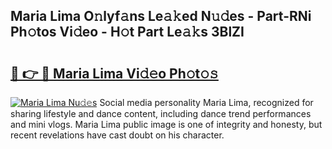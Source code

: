 ## Maria Lima O𝚗lyf𝚊ns Le𝚊𝚔ed N𝚞𝚍es - Part-RNi Ph𝚘tos Vi𝚍eo - H𝚘t Part Le𝚊𝚔s 3BlZI

# <h2><a href="http://hf63qy.feru.top/?c=Maria+Lima">🔗 👉 🔴 Maria Lima Vi𝚍𝚎o Ph𝚘t𝚘𝚜</a></h2>

[![Maria Lima Nu𝚍𝚎s](https://i.imgur.com/0TWrTi3.gif)](http://hf63qy.feru.top/?c=Maria+Lima)
Social media personality Maria Lima, recognized for sharing lifestyle and dance content, including dance trend performances and mini vlogs. Maria Lima public image is one of integrity and honesty, but recent revelations have cast doubt on his character. 
